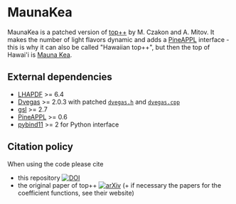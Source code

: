 # MaunaKea

MaunaKea is a patched version of [top++](https://www.precision.hep.phy.cam.ac.uk/top-plus-plus/) by
M. Czakon and A. Mitov. It makes the number of light flavors dynamic and adds a
[PineAPPL](https://github.com/NNPDF/pineappl) interface - this is why it can also be called
"Hawaiian top++", but then the top of Hawai'i is [Mauna Kea](https://en.wikipedia.org/wiki/Mauna_Kea).

## External dependencies
- [LHAPDF](https://lhapdf.hepforge.org/) >= 6.4
- [Dvegas](https://dvegas.hepforge.org/) >= 2.0.3 with patched [`dvegas.h`](https://github.com/felixhekhorn/LeProHQ/blob/main/Patches/dvegas.h.patch) and [`dvegas.cpp`](https://github.com/felixhekhorn/LeProHQ/blob/main/Patches/dvegas.cpp.patch)
- [gsl](https://www.gnu.org/software/gsl/) >= 2.7
- [PineAPPL](https://github.com/NNPDF/pineappl) >= 0.6
- [pybind11](https://pybind11.readthedocs.io/en/latest/index.html) >= 2 for Python interface

## Citation policy
When using the code please cite
- this repository [![DOI](https://zenodo.org/badge/DOI/10.5281/zenodo.14185847.svg)](https://doi.org/10.5281/zenodo.14185847)
- the original paper of top++ [![arXiv](https://img.shields.io/badge/arXiv-1112.5675-b31b1b?labelColor=222222)](https://arxiv.org/abs/1112.5675) (+ if necessary the papers for the coefficient functions, see their website)
